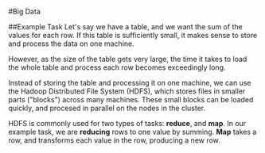#Big Data

##Example Task
Let's say we have a table, and we want the sum of the values for each row.
If this table is sufficiently small, it makes sense to store and process the data on one machine.

However, as the size of the table gets very large, the time it takes to load the whole table and process each row becomes exceedingly long.

Instead of storing the table and processing it on one machine, we can use the Hadoop Distributed File System (HDFS), which stores files in smaller parts ("blocks") across many machines.
These small blocks can be loaded quickly, and procesed in parallel on the nodes in the cluster.

HDFS is commonly used for two types of tasks: __reduce__, and __map__. In our example task, we are __reducing__ rows to one value by summing. __Map__ takes a row, and transforms each value in the row, producing a new row.
